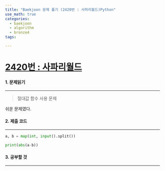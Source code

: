```yaml
---
title: "Baekjoon 문제 풀기 (2420번 : 사파리월드)Python"
use_math: true
categories:
  - baekjoon
  - algorithm
  - bronze4
tags:

---
```



# [2420번 : 사파리월드](https://www.acmicpc.net/problem/2420)

#### 1. 문제읽기
---

> 절대값 함수 사용 문제  

쉬운 문제였다.  


#### 2. 제출 코드 
---



```python
a, b = map(int, input().split())

print(abs(a-b))
```



#### 3. 공부할 것
---
